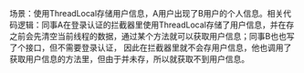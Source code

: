 场景：使用ThreadLocal存储用户信息，A用户出现了B用户的个人信息。相关代码逻辑：同事A在登录认证的拦截器里使用ThreadLocal存储了用户信息，并在存之前会先清空当前线程的数据，通过某个方法就可以获取用户信息；同事B也也写了个接口，但不需要登录认证，
因此在拦截器里就不会存用户信息，他也调用了获取用户信息的方法里，但由于并未存，所以就获取不到用户信息。</br>
